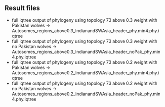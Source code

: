 ## Result files 

- full iqtree output of phylogeny using topology 73 above 0.3 weight with Pakistan wolves -> Autosomes_regions_above0.3_IndianandSWAsia_header_phy.min4.phy.iqtree
- full iqtree output of phylogeny using topology 73 above 0.3 weight with no Pakistan wolves -> Autosomes_regions_above0.3_IndianandSWAsia_header_noPak_phy.min4.phy.iqtree
- full iqtree output of phylogeny using topology 73 above 0.2 weight with Pakistan wolves -> Autosomes_regions_above0.2_IndianandSWAsia_header_phy.min4.phy.iqtree
- full iqtree output of phylogeny using topology 73 above 0.2 weight with no Pakistan wolves -> Autosomes_regions_above0.2_IndianandSWAsia_header_noPak_phy.min4.phy.iqtree
